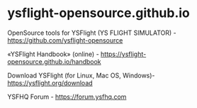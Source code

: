# ysflight-opensource.github.io

OpenSource tools for YSFlight (YS FLIGHT SIMULATOR) - https://github.com/ysflight-opensource

«YSFlight Handbook» (online) - https://ysflight-opensource.github.io/handbook

Download YSFlight (for Linux, Mac OS, Windows)- https://ysflight.org/download

YSFHQ Forum - https://forum.ysfhq.com
